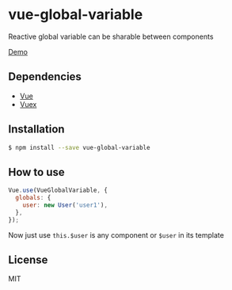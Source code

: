 # vue-global-variable

Reactive global variable can be sharable between components

[Demo](https://mudin.github.io/vue-global-var-demo/)

## Dependencies

- [Vue](https://github.com/vuejs/vue)
- [Vuex](https://github.com/vuejs/vuex)

## Installation

```bash
$ npm install --save vue-global-variable
```

## How to use

```js
Vue.use(VueGlobalVariable, {
  globals: {
    user: new User('user1'),
  },
});
```

Now just use `this.$user` is any component or `$user` in its template

## License

MIT

